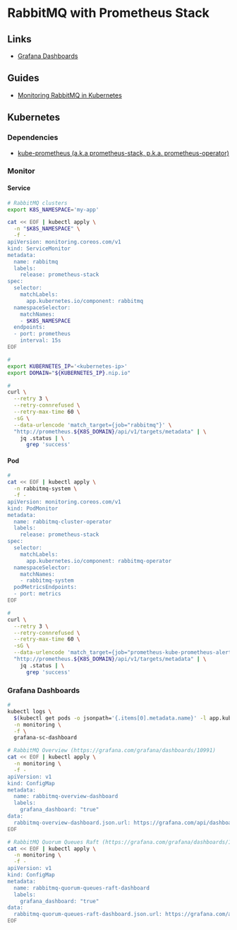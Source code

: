 # RabbitMQ with Prometheus Stack

## Links

- [Grafana Dashboards](https://github.com/rabbitmq/cluster-operator/tree/main/observability/grafana/dashboards)

## Guides

- [Monitoring RabbitMQ in Kubernetes](https://rabbitmq.com/kubernetes/operator/operator-monitoring.html)

## Kubernetes

### Dependencies

- [kube-prometheus (a.k.a prometheus-stack, p.k.a. prometheus-operator)](/prometheus/prometheus-stack.md)

### Monitor

#### Service

```sh
# RabbitMQ clusters
export K8S_NAMESPACE='my-app'

cat << EOF | kubectl apply \
  -n "$K8S_NAMESPACE" \
  -f -
apiVersion: monitoring.coreos.com/v1
kind: ServiceMonitor
metadata:
  name: rabbitmq
  labels:
    release: prometheus-stack
spec:
  selector:
    matchLabels:
      app.kubernetes.io/component: rabbitmq
  namespaceSelector:
    matchNames:
    - $K8S_NAMESPACE
  endpoints:
  - port: prometheus
    interval: 15s
EOF

#
export KUBERNETES_IP='<kubernetes-ip>'
export DOMAIN="${KUBERNETES_IP}.nip.io"

#
curl \
  --retry 3 \
  --retry-connrefused \
  --retry-max-time 60 \
  -sG \
  --data-urlencode 'match_target={job="rabbitmq"}' \
  "http://prometheus.${K8S_DOMAIN}/api/v1/targets/metadata" | \
    jq .status | \
      grep 'success'
```

#### Pod

```sh
#
cat << EOF | kubectl apply \
  -n rabbitmq-system \
  -f -
apiVersion: monitoring.coreos.com/v1
kind: PodMonitor
metadata:
  name: rabbitmq-cluster-operator
  labels:
    release: prometheus-stack
spec:
  selector:
    matchLabels:
      app.kubernetes.io/component: rabbitmq-operator
  namespaceSelector:
    matchNames:
    - rabbitmq-system
  podMetricsEndpoints:
  - port: metrics
EOF

#
curl \
  --retry 3 \
  --retry-connrefused \
  --retry-max-time 60 \
  -sG \
  --data-urlencode 'match_target={job="prometheus-kube-prometheus-alertmanager"}' \
  "http://prometheus.${K8S_DOMAIN}/api/v1/targets/metadata" | \
    jq .status | \
      grep 'success'
```

### Grafana Dashboards

```sh
#
kubectl logs \
  $(kubectl get pods -o jsonpath='{.items[0].metadata.name}' -l app.kubernetes.io/name=grafana -n monitoring) \
  -n monitoring \
  -f \
  grafana-sc-dashboard

# RabbitMQ Overview (https://grafana.com/grafana/dashboards/10991)
cat << EOF | kubectl apply \
  -n monitoring \
  -f -
apiVersion: v1
kind: ConfigMap
metadata:
  name: rabbitmq-overview-dashboard
  labels:
    grafana_dashboard: "true"
data:
  rabbitmq-overview-dashboard.json.url: https://grafana.com/api/dashboards/10991/revisions/11/download
EOF

# RabbitMQ Quorum Queues Raft (https://grafana.com/grafana/dashboards/11340)
cat << EOF | kubectl apply \
  -n monitoring \
  -f -
apiVersion: v1
kind: ConfigMap
metadata:
  name: rabbitmq-quorum-queues-raft-dashboard
  labels:
    grafana_dashboard: "true"
data:
  rabbitmq-quorum-queues-raft-dashboard.json.url: https://grafana.com/api/dashboards/11340/revisions/5/download
EOF
```
